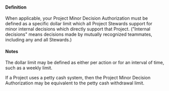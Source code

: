 #### Definition

When applicable, your Project Minor Decision Authorization must be defined as a specific dollar limit which all Project Stewards support for minor internal decisions which directly support that Project.  ("Internal decisions" means decisions made by mutually recognized teammates, including any and all Stewards.)

#### Notes

The dollar limit may be defined as either per action or for an interval of time, such as a weekly limit. 

If a Project uses a petty cash system, then the Project Minor Decision Authorization may be equivalent to the petty cash withdrawal limit.
